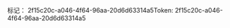 <span data-ttu-id="72c9e-101">标记： 2f15c20c-a046-4f64-96aa-20d6d63314a5</span><span class="sxs-lookup"><span data-stu-id="72c9e-101">Token: 2f15c20c-a046-4f64-96aa-20d6d63314a5</span></span>